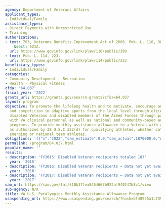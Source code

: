 ```yaml
---
agency: Department of Veterans Affairs
applicant_types:
- Individual/Family
assistance_types:
- Direct Payments with Unrestricted Use
- Training
authorizations:
- text: 703, Veterans Benefits Improvement Act of 2008. Pub. L. 110, 389. 38 U.S.C.
    &sect; 521A.
  url: https://www.govinfo.gov/link/plaw/110/public/389
- text: Pub. L. 114, 223.
  url: https://www.govinfo.gov/link/plaw/114/public/223
beneficiary_types:
- Individual/Family
categories:
- Community Development - Recreation
- Health - Physical Fitness
cfda: '64.037'
fiscal_year: '2022'
grants_url: https://grants.gov/search-grants?cfda=64.037
layout: program
objective: To promote the lifelong health and to motivate, encourage and sustain participation
  and competition in adaptive sports from the local level through elite levels among
  disabled Veterans and disabled members of the Armed Forces through partnerships
  with VA clinical personnel as well as national and community-based adaptive sports
  programs. To provide monthly assistance allowance to a Veteran with a disability
  as authorized by 38 U.S.C 322(d) for qualifying athletes, whether categorized as
  emerging or national team athletes.
obligations: '[{"x":"2022","sam_estimate":0.0,"sam_actual":1870000.0,"usa_spending_actual":1879621.73},{"x":"2023","sam_estimate":1990000.0,"sam_actual":0.0,"usa_spending_actual":1958042.55},{"x":"2024","sam_estimate":2000000.0,"sam_actual":0.0,"usa_spending_actual":2033659.7}]'
permalink: /program/64.037.html
popular_name: ''
results:
- description: 'FY2015: Disabled Veteran recipients totaled 187'
  year: '2015'
- description: 'FY2016: Disabled Veteran recipients – Data not yet available.'
  year: '2016'
- description: 'FY2017: Disabled Veteran recipients – Data not yet available.'
  year: '2017'
sam_url: https://sam.gov/fal/510b17fea5464667b922af940247b8c1/view
sub-agency: N/A
title: VA U.S. Paralympics Monthly Assistance Allowance Program
usaspending_url: https://www.usaspending.gov/search/?hash=bf48945a1c73923977c82e414032bb71
---
```


